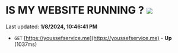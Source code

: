 # IS MY WEBSITE RUNNING ? [![](https://img.shields.io/static/v1?label=Sponsor&message=%E2%9D%A4&logo=GitHub&color=%23fe8e86)](https://github.com/sponsors/<username>)

Last updated: **1/8/2024, 10:46:41 PM**

- `GET` [https://youssefservice.me](https://youssefservice.me) - **Up** (1037ms)
